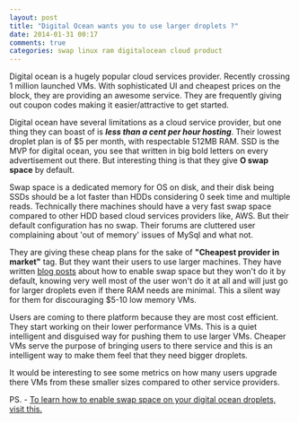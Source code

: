 ```yaml
---
layout: post
title: "Digital Ocean wants you to use larger droplets ?"
date: 2014-01-31 00:17
comments: true
categories: swap linux ram digitalocean cloud product
---
```


Digital ocean is a hugely popular cloud services provider. Recently
crossing 1 million launched VMs. With sophisticated UI and cheapest prices on the
block, they are providing an awesome service. They are frequently giving out
coupon codes making it easier/attractive to get started.

Digital ocean have several limitations as a cloud service provider,
but one thing they can boast of is *__less than a cent per hour hosting__*. 
Their lowest droplet plan is of $5 per month, with respectable 512MB RAM.
SSD is the MVP for digital ocean, you see that written in big bold letters 
on every advertisement out there. But interesting thing is that they give
 **O swap space** by default.

Swap space is a dedicated memory for OS on disk, and their disk being SSDs should
be a lot faster than HDDs considering 0 seek time and multiple reads.
Technically there machines should have a very fast swap
space compared to other HDD based cloud services providers like, AWS.
But their default configuration has no swap. Their forums are cluttered user 
complaining about 'out of memory' issues of MySql and what not.

They are giving these cheap plans for the sake of **"Cheapest provider
in market"** tag. But they want their users to use larger machines.
They have written [blog posts](https://www.digitalocean.com/community/articles/how-to-configure-virtual-memory-swap-file-on-a-vps)
about how to enable swap space but they won't do it by default, knowing 
very well most of the user won't do it at all and will just go for larger droplets 
even if there RAM needs are minimal. This a silent way for them for discouraging 
$5-10 low memory VMs.

Users are coming to there platform because they are most cost efficient.
They start working on their lower performance VMs. This is a quiet intelligent and 
disguised way for pushing them to use larger VMs. Cheaper VMs serve the
purpose of bringing users to there service and this is an intelligent
way to make them feel that they need bigger droplets.

It would be interesting to see some metrics on how many users upgrade
there VMs from these smaller sizes compared to other service providers.

PS. - [To learn how to enable swap space on your digital ocean droplets, visit this.](https://www.digitalocean.com/community/articles/how-to-add-swap-on-centos-6)
